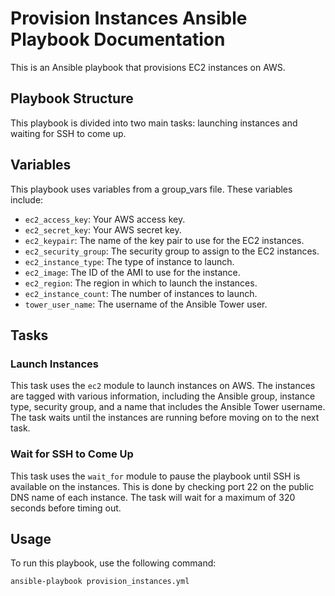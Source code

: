 # Provision Instances Ansible Playbook Documentation

This is an Ansible playbook that provisions EC2 instances on AWS.

## Playbook Structure

This playbook is divided into two main tasks: launching instances and waiting for SSH to come up.

## Variables

This playbook uses variables from a group_vars file. These variables include:

- `ec2_access_key`: Your AWS access key.
- `ec2_secret_key`: Your AWS secret key.
- `ec2_keypair`: The name of the key pair to use for the EC2 instances.
- `ec2_security_group`: The security group to assign to the EC2 instances.
- `ec2_instance_type`: The type of instance to launch.
- `ec2_image`: The ID of the AMI to use for the instance.
- `ec2_region`: The region in which to launch the instances.
- `ec2_instance_count`: The number of instances to launch.
- `tower_user_name`: The username of the Ansible Tower user.

## Tasks

### Launch Instances

This task uses the `ec2` module to launch instances on AWS. The instances are tagged with various information, including the Ansible group, instance type, security group, and a name that includes the Ansible Tower username. The task waits until the instances are running before moving on to the next task.

### Wait for SSH to Come Up

This task uses the `wait_for` module to pause the playbook until SSH is available on the instances. This is done by checking port 22 on the public DNS name of each instance. The task will wait for a maximum of 320 seconds before timing out.

## Usage

To run this playbook, use the following command:

```
ansible-playbook provision_instances.yml
```